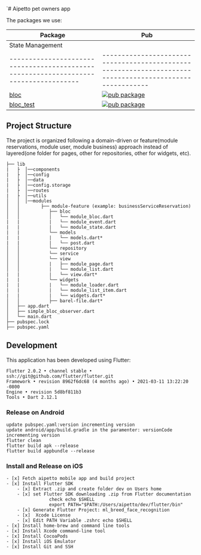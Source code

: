 `# Aipetto pet owners app

The packages we use:

| Package                                                                              | Pub                                                                                                      |
| ------------------------------------------------------------------------------------ | -------------------------------------------------------------------------------------------------------- |
| State Management
| ------------------------------------------------------------------------------------ | -------------------------------------------------------------------------------------------------------- |
| [bloc](https://github.com/felangel/bloc/tree/master/packages/bloc)                   | [![pub package](https://img.shields.io/pub/v/bloc.svg)](https://pub.dev/packages/bloc)                   |
| [bloc_test](https://github.com/felangel/bloc/tree/master/packages/bloc_test)         | [![pub package](https://img.shields.io/pub/v/bloc_test.svg)](https://pub.dev/packages/bloc_test)         |

## Project Structure

The project is organized following a domain-driven or feature(module reservations, module user, module business)
approach instead of layered(one folder for pages, other for repositories, other for widgets, etc).

```
├── lib
|   ├  │──components
|   ├  │──config
|   ├  │──data
|   ├  │──config.storage
|   ├  │──routes
|   ├  │──utils
│   │  │──modules
│   │        ├── module-feature (example: businessServiceReservation)
│   │           ├── bloc
│   │           │   └── module_bloc.dart
|   |           |   └── module_event.dart
|   |           |   └── module_state.dart
|   |           └── models
|   |           |   └── models.dart*
|   |           |   └── post.dart
│   │           └── repository
│   │           └── service
│   │           └── view
│   │           |   ├── module_page.dart
│   │           |   └── module_list.dart
|   |           |   └── view.dart*
|   |           └── widgets
|   |           |   └── module_loader.dart
|   |           |   └── module_list_item.dart
|   |           |   └── widgets.dart*
│   │           ├── barel-file.dart*
│   ├── app.dart
│   ├── simple_bloc_observer.dart
│   └── main.dart
├── pubspec.lock
├── pubspec.yaml
```

## Development

This application has been developed using Flutter:
```
Flutter 2.0.2 • channel stable • ssh://git@github.com/flutter/flutter.git
Framework • revision 8962f6dc68 (4 months ago) • 2021-03-11 13:22:20 -0800
Engine • revision 5d8bf811b3
Tools • Dart 2.12.1
```

### Release on Android
```
update pubspec.yaml:version incrementing version
update android/app/build.gradle in the paramenter: versionCode incrementing version
flutter clean
flutter build apk --release
flutter build appbundle --release
```

### Install and Release on iOS
```
- [x] Fetch aipetto mobile app and build project
- [x] Install Flutter SDK
    - [x] Extract .zip and create folder dev on Users home
    - [x] set Flutter SDK downloading .zip from Flutter documentation
                check echo $SHELL
                export PATH="$PATH:/Users/aipetto/dev/flutter/bin"
    - [x] Generate Flutter Project: ml_breed_face_recognition
    - [x]  Xcode License
    - [x] Edit PATH Variable .zshrc echo $SHELL
- [x] Install home-brew and command line tools
- [x] Install Xcode command-line tool
- [x] Install CocoaPods
- [x] Install iOS Emulator
- [x] Install Git and SSH

```
